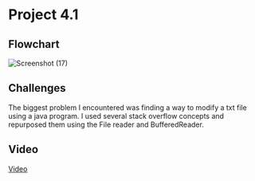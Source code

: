 # Project 4.1

## Flowchart 

![Screenshot (17)](https://github.com/Gabrielboudreau/MyRepo/assets/89223461/6b34c0fd-788d-4c1f-b04e-482273929707)

## Challenges
The biggest problem I encountered was finding a way to modify a txt file using a java program. I used several stack overflow concepts and repurposed them using the File reader and BufferedReader. 

## Video
[Video](https://www.loom.com/share/80d1e24041e54a62b98cf4fa66fd7b47?sid=cf73d4dc-30f4-4d34-8916-98ca6b35b636)
